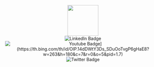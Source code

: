 <div id="header" align="center">
  <img src="https://media.giphy.com/media/M9gbBd9nbDrOTu1Mqx/giphy.gif" width="100"/>
  <div id="badges">
  <img src="https://img.shields.io/badge/LinkedIn-blue?style=for-the-badge&logo=linkedin&logoColor=white" alt="LinkedIn Badge"/>
  <img src="https://img.shields.io/badge/Telegram-?style=for-the-badge&logo=telegram&logoColor=white](https://th.bing.com/th/id/OIP.14dDWtY3Ds_SDuOoTvgP6gHaE8?w=263&h=180&c=7&r=0&o=5&pid=1.7)" alt="Youtube Badge](https://th.bing.com/th/id/OIP.14dDWtY3Ds_SDuOoTvgP6gHaE8?w=263&h=180&c=7&r=0&o=5&pid=1.7)"/>
  <img src="https://img.shields.io/badge/Twitter-blue?style=for-the-badge&logo=twitter&logoColor=white" alt="Twitter Badge"/>
</div>
</div>


